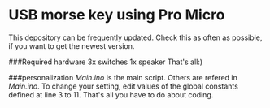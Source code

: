 # USB morse key using Pro Micro 
This depository can be frequently updated. Check this as often as possible, if you want to get the newest version.

###Required hardware
  3x switches
  1x speaker
  That's all:)

###personalization
*Main.ino* is the main script. Others are refered in *Main.ino*. To change your setting, edit values of the global constants defined at line 3 to 11. That's all you have to do about coding.
